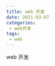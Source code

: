 ```yaml
---
title: web 开发
date: 2021-03-07
categories:
 - web开发
tags:
 - web
---
```


<Boxx changeTime="5000"/>

web 开发